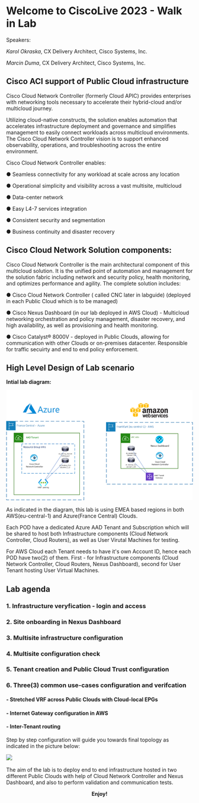 # Welcome to CiscoLive 2023 - Walk in Lab

Speakers:

*Karol Okraska*, CX Delivery Architect, Cisco Systems, Inc.

*Marcin Duma*, CX Delivery Architect, Cisco Systems, Inc.

## Cisco ACI support of Public Cloud infrastructure
Cisco Cloud Network Controller (formerly Cloud APIC) provides enterprises with networking tools necessary to accelerate their hybrid-cloud and/or multicloud journey.

Utilizing cloud-native constructs, the solution enables automation that accelerates infrastructure deployment and governance and simplifies management to easily connect workloads across multicloud environments. The Cisco Cloud Network Controller vision is to support enhanced observability, operations, and troubleshooting across the entire environment.

Cisco Cloud Network Controller enables:

●      Seamless connectivity for any workload at scale across any location

●      Operational simplicity and visibility across a vast multisite, multicloud

●      Data-center network

●      Easy L4-7 services integration

●      Consistent security and segmentation

●      Business continuity and disaster recovery

## Cisco Cloud Network Solution components: 

Cisco Cloud Network Controller is the main architectural component of this multicloud solution. It is the unified point of automation and management for the solution fabric including network and security policy, health monitoring, and optimizes performance and agility. The complete solution includes:

●      Cisco Cloud Network Controller ( called CNC later in labguide) (deployed in each Public Cloud which is to be managed) 

●      Cisco Nexus Dashboard (in our lab deployed in AWS Cloud) - Multicloud networking orchestration and policy management, disaster recovery, and high availability, as well as provisioning and health monitoring.

●      Cisco Catalyst® 8000V - deployed in Public Clouds, allowing for communication with other Clouds or on-premises datacenter. Responsible for traffic secuirty and end to end policy enforcement. 

## High Level Design of Lab scenario

**Intial lab diagram:**

<img src="https://raw.githubusercontent.com/marcinduma/LABDCN-2542/master/images/image1a.png" width = 800>

As indicated in the diagram, this lab is using EMEA based regions in both AWS(eu-central-1) and Azure(France Central) Clouds. 

Each POD have a dedicated Azure AAD Tenant and Subscription which will be shared to host both Infrastructure components (Cloud Network Controller, Cloud Routers), as well as User Virutal Machines for testing. 

For AWS Cloud each Tenant needs to have it's own Account ID, hence each POD have two(2) of them. First - for Infrastructure components (Cloud Network Controller, Cloud Routers, Nexus Dashboard), second for User Tenant hosting User Virtual Machines. 

## **Lab agenda**

### 1. Infrastructure veryfication - login and access 
### 2. Site onboarding in Nexus Dashboard   
### 3. Multisite infrastructure configuration
### 4. Multisite configuration check 
### 5. Tenant creation and Public Cloud Trust configuration 
### 6. Three(3) common use-cases configuration and verifcation
####  - Stretched VRF across Public Clouds with Cloud-local EPGs 
####  - Internet Gateway configuration in AWS 
####  - Inter-Tenant routing 

Step by step configuration will guide you towards final topology as indicated in the picture below: 

<img src="https://raw.githubusercontent.com/marcinduma/LABDCN-2542/master/images/image251.png" width = 800>

The aim of the lab is to deploy end to end infrastructure hosted in two different Public Clouds with help of Cloud Network Controller and Nexus Dashboard, and also to perform validation and communication tests. 

**<p style="text-align: center;">Enjoy!</p>**